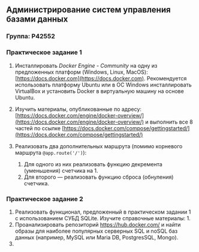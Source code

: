 ## Администрирование систем управления базами данных

### Группа: P42552



### Практическое задание 1

1. Инсталлировать *Docker Engine - Community* на одну из предложенных платформ (Windows, Linux, MacOS): [https://docs.docker.com](https://docs.docker.com). Рекомендуется использовать платформу Ubuntu или в ОС Windows инсталлировать VirtualBox и установить Docker в виртуальную машину на основе Ubuntu.

2. Изучить материалы, опубликованные по адресу: [https://docs.docker.com/engine/docker-overview/](https://docs.docker.com/engine/docker-overview/) и выполнить все 8 частей по ссылке [https://docs.docker.com/compose/gettingstarted/](https://docs.docker.com/compose/gettingstarted/)

3. Реализовать два дополнительных маршрута (помимо корневого маршрута ```@app.route('/')```):

   1. Для одного из них реализовать функцию декремента (уменьшения) счетчика на 1.
   2. Для второго — реализовать функцию сброса (обнуления) счетчика.

   

### Практическое задание 2

1. Реализовать функционал, предложенный в практическом задании 1 с использованием СУБД SQLite. Изучите справочные материалы: 
   1. 
2. Проанализировать репозиторий https://hub.docker.com/ и найти образы для наиболее популярных серверных SQL и noSQL баз данных (например, MySQL или Maria DB, PostgresSQL, Mongo).
3. 